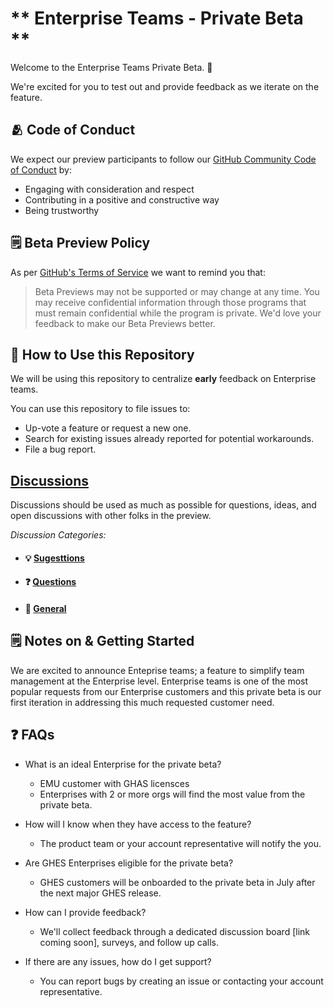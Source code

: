 # ** Enterprise Teams - Private Beta ** 

Welcome to the Enterprise Teams Private Beta. 🎉 
<!--
    ✏️ Optional: Customize the content below to let your community know what you intend to use Discussions for.
-->

We're excited for you to test out and provide feedback as we iterate on the feature. 

## 🫂 Code of Conduct

We expect our preview participants to follow our [GitHub Community Code of Conduct](https://docs.github.com/en/site-policy/github-terms/github-community-code-of-conduct) by:

- Engaging with consideration and respect
- Contributing in a positive and constructive way
- Being trustworthy

## 🗒️ Beta Preview Policy

As per [GitHub's Terms of Service](https://docs.github.com/en/github/site-policy/github-terms-of-service#j-beta-previews) we want to remind you that:

> Beta Previews may not be supported or may change at any time. You may receive confidential information through those programs that must remain confidential while the program is private. We'd love your feedback to make our Beta Previews better.

## 🔗 How to Use this Repository

We will be using this repository to centralize **early** feedback on Enterprise teams.

You can use this repository to file issues to:
- Up-vote a feature or request a new one.
- Search for existing issues already reported for potential workarounds.
- File a bug report.

## **[Discussions](https://github.com/github-early-access/enterprise-teams-private-beta/discussions)** 

Discussions should be used as much as possible for questions, ideas, and open discussions with other folks in the preview. <!-- Change out repo name in discussions link -->

_Discussion Categories:_ <!-- Change out repo name below -->
- #### 💡 [Sugesttions](https://github.com/github-early-access/enterprise-teams-private-beta/discussions/categories/ideas)
- #### ❓ [Questions](https://github.com/github-early-access/enterprise-teams-private-beta/discussions/categories/questions)
- #### 💬 [General](https://github.com/github-early-access/enterprise-teams-private-beta/discussions/categories/general)


## 🗒️ Notes on <!-- FEATURE NAME --> & Getting Started

We are excited to announce Enteprise teams; a feature to simplify team management at the Enterprise level. Enterprise teams is one of the most popular requests from our Enterprise customers and this private beta is our first iteration in addressing this much requested customer need.

<!-- Include summary / details of feature here. This section should include steps to access the feature, and may include additional instructional materials such as a demo video or link out to feature documentation. -->

<!--  Examples below 
#### ℹ️ [About FEATURE NAME tokens](add-link-here.md) 
#### ⚙️ [Creating FEATURE NAME](add-link-here.md) 
#### 📦 [Using FEATURE NAME](add-link-here.md)
####  🎥 An Intro to FEATURE NAME -->

## ❓ FAQs


* What is an ideal Enterprise for the private beta? 
     - EMU customer with GHAS licensces
     - Enterprises with 2 or more orgs will find the most value from the private beta. 

* How will I know when they have access to the feature?  
     - The product team or your account representative will notify the you. 

* Are GHES Enterprises eligible for the private beta?
    - GHES customers will be onboarded to the private beta in July after the next major 
GHES release.

* How can I provide feedback?
     - We'll collect feedback through a dedicated discussion board [link coming soon], surveys, and follow up calls.

* If there are any issues, how do I get support? 
     - You can report bugs by creating an issue or contacting your account representative. 

